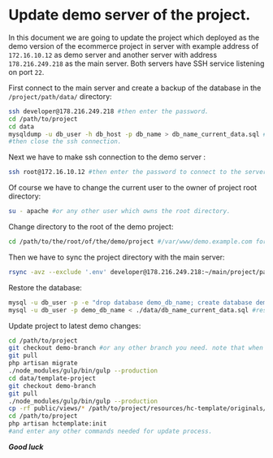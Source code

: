 # Update demo server of the project.

In this document we are going to update the project which deployed as the demo version of the ecommerce project in
server with example address of `172.16.10.12` as demo server and another server with address `178.216.249.218` as the
main server. Both servers have SSH service listening on port `22`.

First connect to the main server and create a backup of the database in the `/project/path/data/` directory:
```bash
ssh developer@178.216.249.218 #then enter the password.
cd /path/to/project
cd data
mysqldump -u db_user -h db_host -p db_name > db_name_current_data.sql #enter the db password.
#then close the ssh connection.
```

Next we have to make ssh connection to the demo server :
```bash
ssh root@172.16.10.12 #then enter the password to connect to the server.
```

Of course we have to change the current user to the owner of project root directory:
```bash
su - apache #or any other user which owns the root directory.
```

Change directory to the root of the demo project:
```bash
cd /path/to/the/root/of/the/demo/project #/var/www/demo.example.com for example
```

Then we have to sync the project directory with the main server:
```bash
rsync -avz --exclude '.env' developer@178.216.249.218:~/main/project/path/ ./
```

Restore the database:
```bash
mysql -u db_user -p -e "drop database demo_db_name; create database demo_db_name" #recreate demo_db
mysql -u db_user -p demo_db_name < ./data/db_name_current_data.sql #restore demo_db
```

Update project to latest demo changes:
```bash
cd /path/to/project
git checkout demo-branch #or any other branch you need. note that when you sync local dir with main server the branch changes
git pull
php artisan migrate
./node_modules/gulp/bin/gulp --production
cd data/template-project
git checkout demo-branch
git pull
./node_modules/gulp/bin/gulp --production
cp -rf public/views/* /path/to/project/resources/hc-template/originals/ && cp -rf public/HCMS-assets/ /path/to/project/public_html/
cd /path/to/project
php artisan hctemplate:init
#and enter any other commands needed for update process.
```

***Good luck***